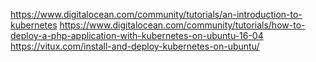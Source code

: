 https://www.digitalocean.com/community/tutorials/an-introduction-to-kubernetes
https://www.digitalocean.com/community/tutorials/how-to-deploy-a-php-application-with-kubernetes-on-ubuntu-16-04
https://vitux.com/install-and-deploy-kubernetes-on-ubuntu/
